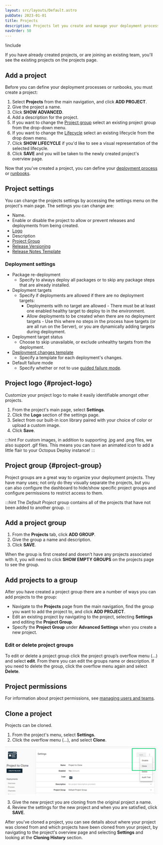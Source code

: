 ```yaml
---
layout: src/layouts/Default.astro
pubDate: 2023-01-01
title: Projects
description: Projects let you create and manage your deployment processes, releases, and operations processes.
navOrder: 50
---
```


!include <projects>

If you have already created projects, or are joining an existing team, you'll see the existing projects on the projects page.

## Add a project

Before you can define your deployment processes or runbooks, you must create a project:

1. Select **Projects** from the main navigation, and click **ADD PROJECT**.
1. Give the project a name.
1. Click **SHOW ADVANCED**.
1. Add a description for the project.
1. If you want to change the [Project group](/docs/projects/index.md#project-group) select an existing project group from the drop-down menu.
1. If you want to change the [Lifecycle](/docs/releases/lifecycles/) select an existing lifecycle from the drop down menu.
1. Click **SHOW LIFECYCLE** if you'd like to see a visual representation of the selected lifecycle.
1. Click **SAVE** and you will be taken to the newly created project's overview page.

Now that you've created a project, you can define your [deployment process](/docs/projects/deployment-process/index.md) or [runbooks](/docs/runbooks/).

## Project settings

You can change the projects settings by accessing the settings menu on the project's main page. The settings you can change are:

- Name.
- Enable or disable the project to allow or prevent releases and deployments from being created.
- [Logo](#project-logo)
- Description
- [Project Group](#project-group)
- [Release Versioning](/docs/releases/release-versioning.md)
- [Release Notes Template](/docs/releases/release-notes.md#Release-Notes-Templates)

### Deployment settings

- Package re-deployment
    - Specify to always deploy all packages or to skip any package steps that are already installed.
- Deployment targets
    - Specify if deployments are allowed if there are no deployment targets:
        - Deployments with no target are allowed - There must be at least one enabled healthy target to deploy to in the environment.
        - Allow deployments to be created when there are no deployment targets - Use this where no steps in the process have targets (or are all run on the Server), or you are dynamically adding targets during deployment.
- Deployment target status
    - Choose to skip unavailable, or exclude unhealthy targets from the deployment.
- [Deployment changes template](docs/releases/deployment-notes.md#Templates)
    - Specify a template for each deployment's changes.
- Default failure mode
    - Specify whether or not to use [guided failure mode](/docs/releases/guided-failures.md).

## Project logo {#project-logo}

Customize your project logo to make it easily identifiable amongst other projects.

1. From the project's main page, select **Settings**.
2. Click the **Logo** section of the settings page.
3. Select from our built-in icon library paired with your choice of color or upload a custom image.
4. Click **Save**.

:::hint
For custom images, in addition to supporting .jpg and .png files, we also support .gif files. This means you can have an animated icon to add a little flair to your Octopus Deploy instance!
:::

## Project group {#project-group}

Project groups are a great way to organize your deployment projects. They have many uses; not only do they visually separate the projects, but you can also configure the dashboard to hide/show specific project groups and configure permissions to restrict access to them.

:::hint
The *Default Project* group contains all of the projects that have not been added to another group.
:::
## Add a project group

1. From the **Projects** tab, click **ADD GROUP**.
1. Give the group a name and description.
1. Click **SAVE**.

When the group is first created and doesn't have any projects associated with it, you will need to click **SHOW EMPTY GROUPS** on the projects page to see the group.

## Add projects to a group

After you have created a project group there are a number of ways you can add projects to the group:

- Navigate to the **Projects** page from the main navigation, find the group you want to add the project to, and click **ADD PROJECT**.
- Edit an existing project by navigating to the project, selecting **Settings** and editing the **Project Group**.
- Specify the **Project Group** under **Advanced Settings** when you create a new project.

### Edit or delete project groups

To edit or delete a project group click the project group’s overflow menu (...) and select **edit**. From there you can edit the groups name or description. If you need to delete the group, click the overflow menu again and select **Delete**.

## Project permissions

For information about project permissions, see [managing users and teams](/docs/security/users-and-teams/).

## Clone a project

Projects can be cloned.

1. From the project's menu, select **Settings**.
2. Click the overflow menu (...), and select **Clone**.

![Clone a project](images/clone-project.png "width=500")

3. Give the new project you are cloning from the original project a name.
4. Review the settings for the new project and when you are satisfied, click **SAVE**.

After you've cloned a project, you can see details about where your project was cloned from and which projects have been cloned from your project, by navigating to the project's overview page and selecting **Settings** and looking at the **Cloning History** section.
